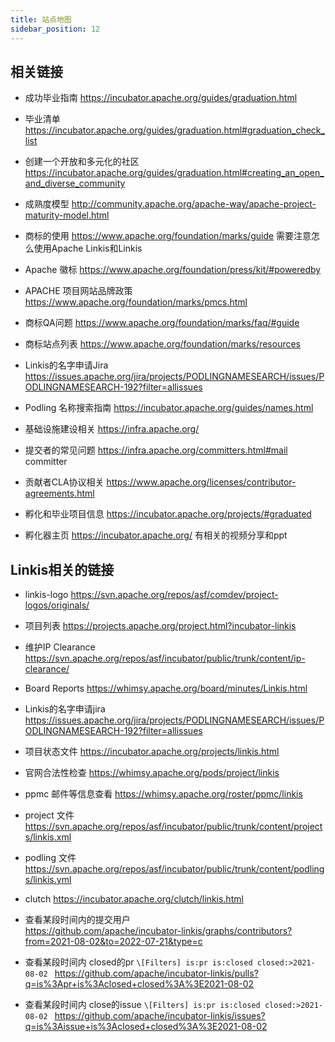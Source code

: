 ```yaml
---
title: 站点地图
sidebar_position: 12
---
```


## 相关链接 

- 成功毕业指南  https://incubator.apache.org/guides/graduation.html 

- 毕业清单    https://incubator.apache.org/guides/graduation.html#graduation_check_list

- 创建一个开放和多元化的社区  https://incubator.apache.org/guides/graduation.html#creating_an_open_and_diverse_community

- 成熟度模型  http://community.apache.org/apache-way/apache-project-maturity-model.html

- 商标的使用  https://www.apache.org/foundation/marks/guide 需要注意怎么使用Apache Linkis和Linkis 

- Apache 徽标  https://www.apache.org/foundation/press/kit/#poweredby 

- APACHE 项目网站品牌政策 https://www.apache.org/foundation/marks/pmcs.html

- 商标QA问题  https://www.apache.org/foundation/marks/faq/#guide

- 商标站点列表 https://www.apache.org/foundation/marks/resources

- Linkis的名字申请Jira https://issues.apache.org/jira/projects/PODLINGNAMESEARCH/issues/PODLINGNAMESEARCH-192?filter=allissues

- Podling 名称搜索指南 https://incubator.apache.org/guides/names.html 

- 基础设施建设相关  https://infra.apache.org/ 

- 提交者的常见问题 https://infra.apache.org/committers.html#mail  committer 

- 贡献者CLA协议相关  https://www.apache.org/licenses/contributor-agreements.html 

- 孵化和毕业项目信息  https://incubator.apache.org/projects/#graduated

- 孵化器主页  https://incubator.apache.org/ 有相关的视频分享和ppt


## Linkis相关的链接 
- linkis-logo  https://svn.apache.org/repos/asf/comdev/project-logos/originals/
- 项目列表 https://projects.apache.org/project.html?incubator-linkis
- 维护IP Clearance https://svn.apache.org/repos/asf/incubator/public/trunk/content/ip-clearance/
- Board Reports https://whimsy.apache.org/board/minutes/Linkis.html
- Linkis的名字申请jira  https://issues.apache.org/jira/projects/PODLINGNAMESEARCH/issues/PODLINGNAMESEARCH-192?filter=allissues 
- 项目状态文件  https://incubator.apache.org/projects/linkis.html
- 官网合法性检查  https://whimsy.apache.org/pods/project/linkis
- ppmc 邮件等信息查看 https://whimsy.apache.org/roster/ppmc/linkis
- project 文件  https://svn.apache.org/repos/asf/incubator/public/trunk/content/projects/linkis.xml 
- podling 文件 https://svn.apache.org/repos/asf/incubator/public/trunk/content/podlings/linkis.yml
- clutch  https://incubator.apache.org/clutch/linkis.html


- 查看某段时间内的提交用户  
https://github.com/apache/incubator-linkis/graphs/contributors?from=2021-08-02&to=2022-07-21&type=c

- 查看某段时间内 closed的pr 
`\[Filters] is:pr is:closed closed:>2021-08-02 `
https://github.com/apache/incubator-linkis/pulls?q=is%3Apr+is%3Aclosed+closed%3A%3E2021-08-02


- 查看某段时间内  close的issue 
`\[Filters] is:pr is:closed closed:>2021-08-02 `
https://github.com/apache/incubator-linkis/issues?q=is%3Aissue+is%3Aclosed+closed%3A%3E2021-08-02
